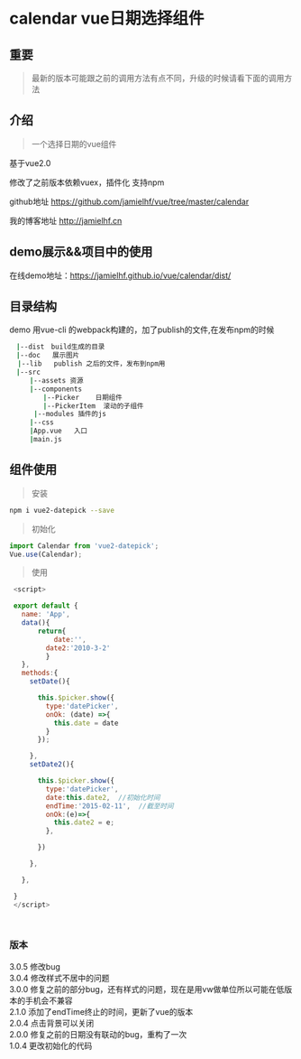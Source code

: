# calendar vue日期选择组件

## 重要

> 最新的版本可能跟之前的调用方法有点不同，升级的时候请看下面的调用方法

## 介绍

>一个选择日期的vue组件

基于vue2.0

修改了之前版本依赖vuex，插件化  支持npm

github地址 https://github.com/jamielhf/vue/tree/master/calendar

我的博客地址 http://jamielhf.cn

## demo展示&&项目中的使用

在线demo地址：https://jamielhf.github.io/vue/calendar/dist/

## 目录结构

demo 用vue-cli 的webpack构建的，加了publish的文件,在发布npm的时候

```bash
　|--dist　build生成的目录
　|--doc   展示图片
  |--lib   publish 之后的文件，发布到npm用
　|--src
　　　|--assets 资源
　　　|--components
　　　　　|--Picker    日期组件
　　　　　|--PickerItem  滚动的子组件
      |--modules 插件的js
　　　|--css
　　　|App.vue   入口
　　　|main.js
```

## 组件使用

>安装

```bash
npm i vue2-datepick --save
```

>初始化

```js
import Calendar from 'vue2-datepick';
Vue.use(Calendar);
```

>使用

```js
 <script>

 export default {
   name: 'App',
   data(){
       return{
           date:'',
         date2:'2010-3-2'
         }
   },
   methods:{
     setDate(){

       this.$picker.show({
         type:'datePicker',
         onOk: (date) =>{
           this.date = date
         }
       });

     },
     setDate2(){

       this.$picker.show({
         type:'datePicker',
         date:this.date2,  //初始化时间
         endTime:'2015-02-11',  //截至时间
         onOk:(e)=>{
           this.date2 = e;
         },

       })

     },

   },

 }
 </script>




```

### 版本

3.0.5 修改bug  
3.0.4 修改样式不居中的问题  
3.0.0 修复之前的部分bug，还有样式的问题，现在是用vw做单位所以可能在低版本的手机会不兼容  
2.1.0 添加了endTime终止的时间，更新了vue的版本  
2.0.4 点击背景可以关闭  
2.0.0 修复之前的日期没有联动的bug，重构了一次  
1.0.4 更改初始化的代码  

